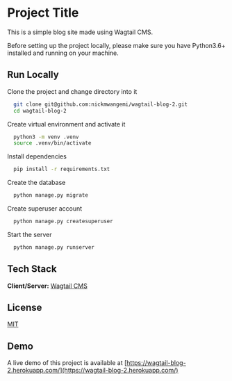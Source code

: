 
# Project Title

This is a simple blog site made using Wagtail CMS.


Before setting up the project locally, please make sure you have Python3.6+ installed and running on your machine.


    
## Run Locally

Clone the project and change directory into it

```bash
  git clone git@github.com:nickmwangemi/wagtail-blog-2.git
  cd wagtail-blog-2
```

Create virtual environment and activate it

```bash
  python3 -m venv .venv
  source .venv/bin/activate
```


Install dependencies

```bash
  pip install -r requirements.txt
```

Create the database

```bash
  python manage.py migrate
```

Create superuser account

```bash
  python manage.py createsuperuser
```

Start the server

```bash
  python manage.py runserver
```

  
## Tech Stack

**Client/Server:** [Wagtail CMS](https://wagtail.io/)
  
## License
[MIT](/LICENSE)


  
## Demo

A live demo of this project is available at [https://wagtail-blog-2.herokuapp.com/](https://wagtail-blog-2.herokuapp.com/)

  